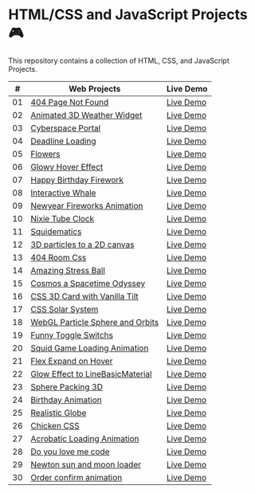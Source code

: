 # HTML/CSS and JavaScript Projects 🎮

This repository contains a collection of HTML, CSS, and JavaScript Projects.

|  #  | Web Projects                                                                                                                  | Live Demo                                                                                    |
| :-: | ----------------------------------------------------------------------------------------------------------------------------- | -------------------------------------------------------------------------------------------- |
| 01  | [404 Page Not Found](https://github.com/codetap-org/web-projects/tree/main/01-404-Page-Not-Found)                             | [Live Demo](https://codetap-org.github.io/web-projects/01-404-Page-Not-Found/)               |
| 02  | [Animated 3D Weather Widget](https://github.com/codetap-org/web-projects/tree/main/02-Animated-3D-Weather-Widget)             | [Live Demo](https://codetap-org.github.io/web-projects/02-Animated-3D-Weather-Widget/)       |
| 03  | [Cyberspace Portal](https://github.com/codetap-org/web-projects/tree/main/03-Cyberspace-Portal)                               | [Live Demo](https://codetap-org.github.io/web-projects/03-Cyberspace-Portal/)                |
| 04  | [Deadline Loading](https://github.com/codetap-org/web-projects/tree/main/04-Deadline-Loading)                                 | [Live Demo](https://codetap-org.github.io/web-projects/04-Deadline-Loading/)                 |
| 05  | [Flowers](https://github.com/codetap-org/web-projects/tree/main/05-Flowers)                                                   | [Live Demo](https://codetap-org.github.io/web-projects/05-Flowers/)                          |
| 06  | [Glowy Hover Effect](https://github.com/codetap-org/web-projects/tree/main/06-Glowy-Hover-Effect)                             | [Live Demo](https://codetap-org.github.io/web-projects/06-Glowy-Hover-Effect/)               |
| 07  | [Happy Birthday Firework](https://github.com/codetap-org/web-projects/tree/main/07-Happy-Birthday-Firework)                   | [Live Demo](https://codetap-org.github.io/web-projects/07-Happy-Birthday-Firework/)          |
| 08  | [Interactive Whale](https://github.com/codetap-org/web-projects/tree/main/08-Interactive-Whale)                               | [Live Demo](https://codetap-org.github.io/web-projects/08-Interactive-Whale/)                |
| 09  | [Newyear Fireworks Animation](https://github.com/codetap-org/web-projects/tree/main/09-Newyear-Fireworks-Animation)           | [Live Demo](https://codetap-org.github.io/web-projects/09-Newyear-Fireworks-Animation/)      |
| 10  | [Nixie Tube Clock](https://github.com/codetap-org/web-projects/tree/main/10-Nixie-Tube-Clock)                                 | [Live Demo](https://codetap-org.github.io/web-projects/10-Nixie-Tube-Clock/)                 |
| 11  | [Squidematics](https://github.com/codetap-org/web-projects/tree/main/11-Squidematics)                                         | [Live Demo](https://codetap-org.github.io/web-projects/11-Squidematics/)                     |
| 12  | [3D particles to a 2D canvas](https://github.com/codetap-org/web-projects/tree/main/12-3D-particles-to-a-2D-canvas)           | [Live Demo](https://codetap-org.github.io/web-projects/12-3D-particles-to-a-2D-canvas/)      |
| 13  | [404 Room Css](https://github.com/codetap-org/web-projects/tree/main/13-404-room-css)                                         | [Live Demo](https://codetap-org.github.io/web-projects/13-404-room-css/)                     |
| 14  | [Amazing Stress Ball](https://github.com/codetap-org/web-projects/tree/main/14-Amazing-Stress-Ball)                           | [Live Demo](https://codetap-org.github.io/web-projects/14-Amazing-Stress-Ball/)              |
| 15  | [Cosmos a Spacetime Odyssey](https://github.com/codetap-org/web-projects/tree/main/15-cosmos-a-spacetime-odyssey)             | [Live Demo](https://codetap-org.github.io/web-projects/15-cosmos-a-spacetime-odyssey/)       |
| 16  | [CSS 3D Card with Vanilla Tilt](https://github.com/codetap-org/web-projects/tree/main/16-CSS-3D-Card-with-Vanilla-Tilt)       | [Live Demo](https://codetap-org.github.io/web-projects/16-CSS-3D-Card-with-Vanilla-Tilt/)    |
| 17  | [CSS Solar System](https://github.com/codetap-org/web-projects/tree/main/17-Css-Solar-System)                                 | [Live Demo](https://codetap-org.github.io/web-projects/17-Css-Solar-System/)                 |
| 18  | [WebGL Particle Sphere and Orbits](https://github.com/codetap-org/web-projects/tree/main/18-WebGL-Particle-Sphere-and-Orbits) | [Live Demo](https://codetap-org.github.io/web-projects/18-WebGL-Particle-Sphere-and-Orbits/) |
| 19  | [Funny Toggle Switchs](https://github.com/codetap-org/web-projects/tree/main/19-Funny-Toggle-Switchs)                         | [Live Demo](https://codetap-org.github.io/web-projects/19-Funny-Toggle-Switchs/)             |
| 20  | [Squid Game Loading Animation](https://github.com/codetap-org/web-projects/tree/main/20-Squid-Game-Loading)                   | [Live Demo](https://codetap-org.github.io/web-projects/20-Squid-Game-Loading/)               |
| 21  | [Flex Expand on Hover](https://github.com/codetap-org/web-projects/tree/main/21-Flex-Expand-on-Hover)                         | [Live Demo](https://codetap-org.github.io/web-projects/21-Flex-Expand-on-Hover/)             |
| 22  | [Glow Effect to LineBasicMaterial](https://github.com/codetap-org/web-projects/tree/main/22-Glow-Effect-to-LineBasicMaterial) | [Live Demo](https://codetap-org.github.io/web-projects/22-Glow-Effect-to-LineBasicMaterial/) |
| 23  | [Sphere Packing 3D](https://github.com/codetap-org/web-projects/tree/main/23-Sphere-Packing-3D)                               | [Live Demo](https://codetap-org.github.io/web-projects/23-Sphere-Packing-3D/)                |
| 24  | [Birthday Animation](https://github.com/codetap-org/web-projects/tree/main/24-Birthday-Animation)                             | [Live Demo](https://codetap-org.github.io/web-projects/24-Birthday-Animation/)               |
| 25  | [Realistic Globe](https://github.com/codetap-org/web-projects/tree/main/25-Realistic-Globe)                                   | [Live Demo](https://codetap-org.github.io/web-projects/25-Realistic-Globe/)                  |
| 26  | [Chicken CSS](https://github.com/codetap-org/web-projects/tree/main/26-Chicken-CSS)                                           | [Live Demo](https://codetap-org.github.io/web-projects/26-Chicken-CSS/)                      |
| 27  | [Acrobatic Loading Animation](https://github.com/codetap-org/web-projects/tree/main/27-Acrobatic-Loading-Animation)           | [Live Demo](https://codetap-org.github.io/web-projects/27-Acrobatic-Loading-Animation/)      |
| 28  | [Do you love me code](https://github.com/codetap-org/web-projects/tree/main/28-Do-you-love-me)                                | [Live Demo](https://codetap-org.github.io/web-projects/28-Do-you-love-me/)                   |
| 29  | [Newton sun and moon loader](https://github.com/codetap-org/web-projects/tree/main/29-Newton-sun-and-moon-loader)             | [Live Demo](https://codetap-org.github.io/web-projects/29-Newton-sun-and-moon-loader/)       |
| 30  | [Order confirm animation](https://github.com/codetap-org/web-projects/tree/main/30-Order-confirm-animation)                   | [Live Demo](https://codetap-org.github.io/web-projects/30-Order-confirm-animation/)          |

